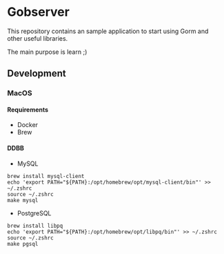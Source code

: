 # Gobserver

This repository contains an sample application to start using Gorm and other useful libraries.

The main purpose is learn ;)


## Development

### MacOS

#### Requirements

- Docker
- Brew

#### DDBB

- MySQL
```
brew install mysql-client
echo 'export PATH="${PATH}:/opt/homebrew/opt/mysql-client/bin"' >> ~/.zshrc
source ~/.zshrc
make mysql
```

- PostgreSQL
```
brew install libpq
echo 'export PATH="${PATH}:/opt/homebrew/opt/libpq/bin"' >> ~/.zshrc
source ~/.zshrc
make pgsql
```
